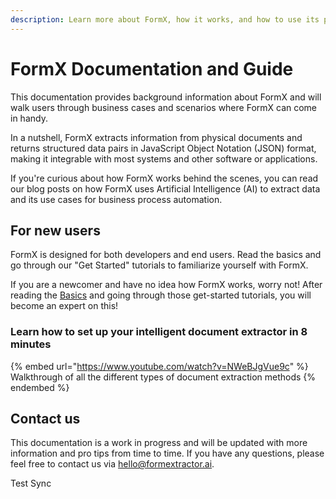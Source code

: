 ```yaml
---
description: Learn more about FormX, how it works, and how to use its powerful features.
---
```


# FormX Documentation and Guide

This documentation provides background information about FormX and will walk users through business cases and scenarios where FormX can come in handy.

In a nutshell, FormX extracts information from physical documents and returns structured data pairs in JavaScript Object Notation (JSON) format, making it integrable with most systems and other software or applications.

If you're curious about how FormX works behind the scenes, you can read our blog posts on how FormX uses Artificial Intelligence (AI) to extract data and its use cases for business process automation.

## For new users

FormX is designed for both developers and end users. Read the basics and go through our "Get Started" tutorials to familiarize yourself with FormX.

If you are a newcomer and have no idea how FormX works, worry not! After reading the [Basics](background.md) and going through those get-started tutorials, you will become an expert on this!

### Learn how to set up your intelligent document extractor in 8 minutes

{% embed url="https://www.youtube.com/watch?v=NWeBJgVue9c" %}
Walkthrough of all the different types of document extraction methods
{% endembed %}

## Contact us

This documentation is a work in progress and will be updated with more information and pro tips from time to time. If you have any questions, please feel free to contact us via [hello@formextractor.ai](mailto:hello@formextractor.ai).

Test Sync
